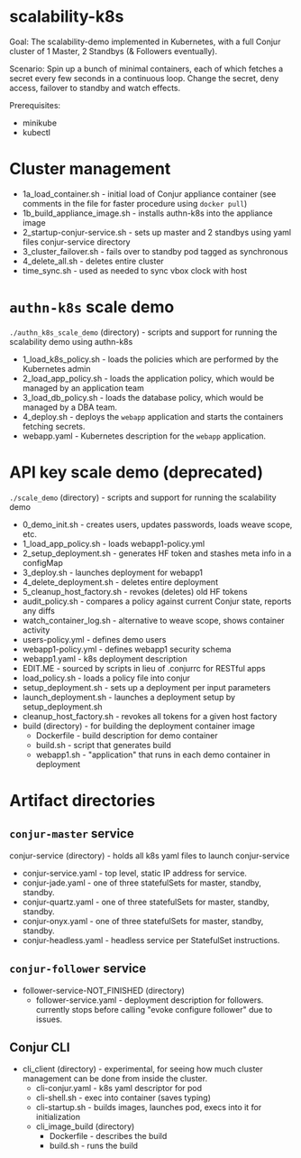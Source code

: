 # scalability-k8s

Goal: The scalability-demo implemented in Kubernetes, with a full Conjur cluster of 1 Master, 2 Standbys (& Followers eventually).

Scenario: Spin up a bunch of minimal containers, each of which fetches a secret every few seconds in a continuous loop. Change the secret, deny access, failover to standby and watch effects.

Prerequisites:
- minikube
- kubectl

# Cluster management

- 1a_load_container.sh - initial load of Conjur appliance container (see comments in the file for faster procedure using `docker pull`)
- 1b_build_appliance_image.sh - installs authn-k8s into the appliance image
- 2_startup-conjur-service.sh - sets up master and 2 standbys using yaml files conjur-service directory
- 3_cluster_failover.sh - fails over to standby pod tagged as synchronous
- 4_delete_all.sh - deletes entire cluster
- time_sync.sh - used as needed to sync vbox clock with host

# `authn-k8s` scale demo

`./authn_k8s_scale_demo` (directory) - scripts and support for running the scalability demo using authn-k8s

- 1_load_k8s_policy.sh - loads the policies which are performed by the Kubernetes admin
- 2_load_app_policy.sh - loads the application policy, which would be managed by an application team
- 3_load_db_policy.sh - loads the database policy, which would be managed by a DBA team.
- 4_deploy.sh - deploys the `webapp` application and starts the containers fetching secrets.
- webapp.yaml - Kubernetes description for the `webapp` application. 

# API key scale demo (deprecated)

`./scale_demo` (directory) - scripts and support for running the scalability demo

- 0_demo_init.sh - creates users, updates passwords, loads weave scope, etc.
- 1_load_app_policy.sh - loads webapp1-policy.yml
- 2_setup_deployment.sh - generates HF token and stashes meta info in a configMap
- 3_deploy.sh - launches deployment for webapp1
- 4_delete_deployment.sh - deletes entire deployment
- 5_cleanup_host_factory.sh - revokes (deletes) old HF tokens
- audit_policy.sh - compares a policy against current Conjur state, reports any diffs
- watch_container_log.sh - alternative to weave scope, shows container activity
- users-policy.yml - defines demo users
- webapp1-policy.yml - defines webapp1 security schema
- webapp1.yaml - k8s deployment description
- EDIT.ME - sourced by scripts in lieu of .conjurrc for RESTful apps
- load_policy.sh - loads a policy file into conjur
- setup_deployment.sh - sets up a deployment per input parameters
- launch_deployment.sh - launches a deployment setup by setup_deployment.sh
- cleanup_host_factory.sh - revokes all tokens for a given host factory
- build (directory) - for building the deployment container image
  - Dockerfile - build description for demo container
  - build.sh - script that generates build
  - webapp1.sh - "application" that runs in each demo container in deployment

# Artifact directories

## `conjur-master` service

conjur-service (directory) - holds all k8s yaml files to launch conjur-service
  - conjur-service.yaml - top level, static IP address for service.
  - conjur-jade.yaml - one of three statefulSets for master, standby, standby.
  - conjur-quartz.yaml - one of three statefulSets for master, standby, standby.
  - conjur-onyx.yaml - one of three statefulSets for master, standby, standby.
  - conjur-headless.yaml - headless service per StatefulSet instructions.

## `conjur-follower` service

- follower-service-NOT_FINISHED (directory)
  - follower-service.yaml - deployment description for followers. currently stops before calling "evoke configure follower" due to issues.

## Conjur CLI

- cli_client (directory) - experimental, for seeing how much cluster management can be done from inside the cluster.
  - cli-conjur.yaml - k8s yaml descriptor for pod
  - cli-shell.sh - exec into container (saves typing)
  - cli-startup.sh - builds images, launches pod, execs into it for initialization
  - cli_image_build (directory)
    - Dockerfile - describes the build
    - build.sh - runs the build
  
